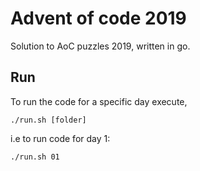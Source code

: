 # Advent  of code 2019

Solution to AoC puzzles 2019, written in go.

## Run

To run the code for a specific day execute,

`./run.sh [folder]`

i.e to run code for day 1:

`./run.sh 01`
